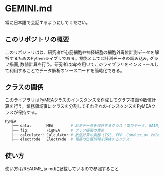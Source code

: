 # GEMINI.md

常に日本語で会話するようにしてください。

## このリポジトリの概要
このリポジトリはは、研究者が心筋細胞や神経細胞の細胞外電位計測データを解析するためのPythonライブリである。機能としては計測データの読み込み, グラフ描画, 数値計算を行う。研究者はpipを用いてこのライブラリをインストールして利用することでデータ解析のソースコードを簡略化できる。

## クラスの関係

このライブラリはPyMEAクラスのインスタンスを作成してグラフ描画や数値計算を行う。業務領域事にクラスを分割してそれぞれのインスタンスをPyMEAクラスが保持する。

```bash
PyMEA
   ├── data:       MEA        # 計測データを保持するクラス (電位データ, GAIN, サンプリングレート)
   ├── fig:        FigMEA     # グラフ描画の責務
   ├── calculator: Calculator # 数値計算の責務 (ISI, FPD, Conduction Velocity, etc)
   ├── electrode:  Electrode  # 電極の位置情報を保持するクラス
```

## 使い方
使い方は/README_ja.mdに記載しているので参照すること
